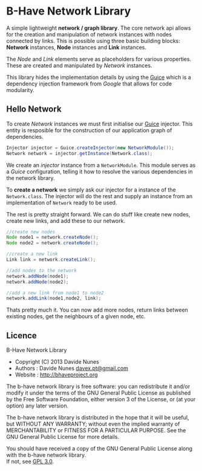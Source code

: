 # B-Have Network Library
A simple lightweight **network / graph library**. The core network api allows for the creation and 
manipulation of network instances with nodes connected by links. This is possible using three 
basic building blocks: **Network** instances, **Node** instances and **Link** instances.

The *Node* and *Link* elements serve as placeholders for various properties. These are created 
and manipulated by *Network* instances.

This library hides the implementation details by using the [Guice](http://code.google.com/p/google-guice/)
which is a dependency injection framework from *Google* that allows for code modularity.

## Hello Network
To create *Network* instances we must first initialise our [Guice](http://code.google.com/p/google-guice/) injector. 
This entity is resposible for the construction of our application graph of dependencies. 

```java
Injector injector = Guice.createInjector(new NetworkModule());
Network network = injector.getInstance(Network.class);
```

We create an *injector* instance from a `NetworkModule`. This module serves as a *Guice* configuration, telling 
it how to resolve the various dependencies in the network library.

To **create a network** we simply ask our injector for a instance of the `Network.class`. The injector 
will do the rest and supply an instance from an implementation of `Network` ready to be used.

The rest is pretty straight forward. We can do stuff like create new nodes, create new links, and add these
to our network.

```java
//create new nodes
Node node1 = network.createNode();
Node node2 = network.createNode();

//create a new link 
Link link = network.createLink();

//add nodes to the network
network.addNode(node1);
network.addNode(node2);

//add a new link from node1 to node2
network.addLink(node1,node2, link);
```

Thats pretty much it. You can now add more nodes, return links between existing nodes, get the neighbours of a 
given node, etc.

## Licence
 B-Have Network Library
 
 * Copyright (C) 2013 Davide Nunes 
 * Authors : Davide Nunes <davex.pt@gmail.com>
 * Website : http://bhaveproject.org
 
 The b-have network library is free software: you can redistribute it and/or modify
 it under the terms of the GNU General Public License as published by
 the Free Software Foundation, either version 3 of the License, or
 (at your option) any later version.
 
 The b-have network library is distributed in the hope that it will be useful,
 but WITHOUT ANY WARRANTY; without even the implied warranty of
 MERCHANTABILITY or FITNESS FOR A PARTICULAR PURPOSE.  See the
 GNU General Public License for more details.
 
 You should have received a copy of the GNU General Public License
 along with the b-have network library.  
 If not, see [GPL 3.0](http://www.gnu.org/licenses/gpl.html).
 
